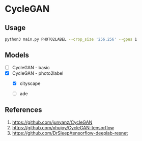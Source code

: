 # CycleGAN

## Usage

```sh
python3 main.py PHOTO2LABEL --crop_size '256,256' --gpus 1
```

## Models

- [ ] CycleGAN - basic
- [x] CycleGAN - photo2label
    - [x] cityscape
    - [ ] ade


## References

1. https://github.com/junyanz/CycleGAN
2. https://github.com/xhujoy/CycleGAN-tensorflow
3. https://github.com/DrSleep/tensorflow-deeplab-resnet
